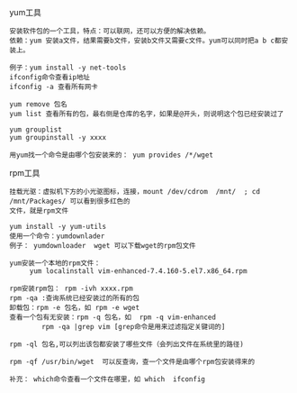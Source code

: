 
yum工具
	
	安装软件包的一个工具，特点：可以联网，还可以方便的解决依赖。
	依赖：yum 安装a文件，结果需要b文件，安装b文件又需要c文件。yum可以同时把a b c都安装上。

	例子：yum install -y net-tools
	ifconfig命令查看ip地址
	ifconfig -a 查看所有网卡

	yum remove 包名
	yum list 查看所有的包，最右侧是仓库的名字，如果是@开头，则说明这个包已经安装过了
	
	yum grouplist
	yum groupinstall -y xxxx

	用yum找一个命令是由哪个包安装来的： yum provides /*/wget

	

rpm工具
	
	挂载光驱：虚拟机下方的小光驱图标，连接，mount /dev/cdrom  /mnt/  ; cd /mnt/Packages/ 可以看到很多红色的
	文件，就是rpm文件

	yum install -y yum-utils
	使用一个命令：yumdownlader
	例子： yumdownloader  wget 可以下载wget的rpm包文件

	yum安装一个本地的rpm文件：
		 yum localinstall vim-enhanced-7.4.160-5.el7.x86_64.rpm

	rpm安装rpm包： rpm -ivh xxxx.rpm 
	rpm -qa :查询系统已经安装过的所有的包
	卸载包：rpm -e 包名，如 rpm -e wget
	查看一个包有无安装：rpm -q 包名，如  rpm -q vim-enhanced	
			rpm -qa |grep vim [grep命令是用来过滤指定关键词的]

	rpm -ql 包名,可以列出该包都安装了哪些文件（会列出文件在系统里的路径)
	
	rpm -qf /usr/bin/wget  可以反查询，查一个文件是由哪个rpm包安装得来的

	补充： which命令查看一个文件在哪里，如 which  ifconfig









	






	
